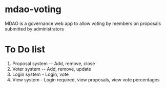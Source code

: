 # mdao-voting
MDAO is a governance web app to allow voting by members on proposals submitted by administrators

# To Do list
1) Proposal system -- Add, remove, close
2) Voter system -- Add, remove, update
3) Login system - Login, vote
4) View system - Login required, view proposals, view vote percentages